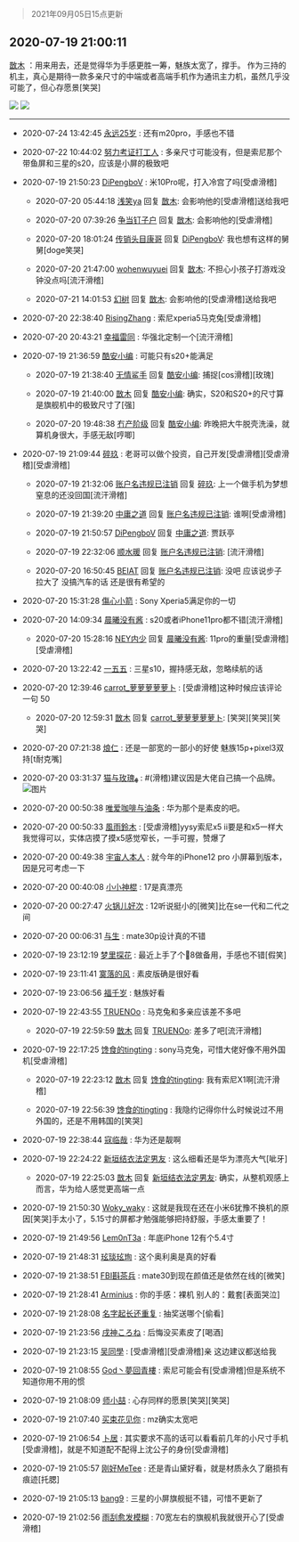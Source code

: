 > 2021年09月05日15点更新
<link rel="stylesheet" href="https://cdn.jsdelivr.net/gh/taotie6/sampleJSON@main/css/photo_show.css">


 ## 2020-07-19 21:00:11 

 [㪚木](https://www.coolapk.com/feed/20309131?shareKey=N2Q4MTcxOGVjYTJhNjEzMTc1NzY~) ：用来用去，还是觉得华为手感更胜一筹，魅族太宽了，撑手。
作为三持的机主，真心是期待一款多亲尺寸的中端或者高端手机作为通讯主力机，虽然几乎没可能了，但心存愿景[笑哭] 

<div class="album">
<img class="img-item" src="https://image.coolapk.com/feed/2020/0719/21/1081091_0b4a89bd_3604_5187@2494x3325.jpeg" />
<img class="img-item" src="https://image.coolapk.com/feed/2020/0719/21/1081091_d5976622_3604_5189@2494x3325.jpeg" />
</div>

 ------- 

- 2020-07-24 13:42:45 [永远25岁](uid=1690581) : 还有m20pro，手感也不错 

- 2020-07-22 10:44:02 [努力考证打工人](uid=1012180) : 多亲尺寸可能没有，但是索尼那个带鱼屏和三星的s20，应该是小屏的极致吧 

- 2020-07-19 21:50:23 [DiPengboV](uid=1023920) : 米10Pro呢，打入冷宫了吗[受虐滑稽] 

    - 2020-07-20 05:44:18 [浅笑ya](uid=674383) 回复 [㪚木](uid=1081091): 会影响他的[受虐滑稽]送给我吧 

    - 2020-07-20 07:39:26 [争当钉子户](uid=3112497) 回复 [㪚木](uid=1081091): 会影响他的[受虐滑稽] 

    - 2020-07-20 18:01:24 [传销头目康哥](uid=1438308) 回复 [DiPengboV](uid=1023920): 我也想有这样的舅舅[doge笑哭] 

    - 2020-07-20 21:47:00 [wohenwuyuei](uid=1096665) 回复 [㪚木](uid=1081091): 不担心小孩子打游戏没钟没点吗[流汗滑稽] 

    - 2020-07-21 14:01:53 [幻树](uid=1161182) 回复 [㪚木](uid=1081091): 会影响他的[受虐滑稽]送给我吧 

- 2020-07-20 22:38:40 [RisingZhang](uid=1604642) : 索尼xperia5马克兔[受虐滑稽] 

- 2020-07-20 20:43:21 [幸福雷同](uid=412050) : 华强北定制一个[流汗滑稽] 

- 2020-07-19 21:36:59 [酷安小编](uid=12202) : 可能只有s20+能满足 

    - 2020-07-19 21:38:40 [无情鲨手](uid=3314008) 回复 [酷安小编](uid=12202): 捕捉[cos滑稽][玫瑰] 

    - 2020-07-19 21:40:00 [㪚木](uid=1081091) 回复 [酷安小编](uid=12202): 确实，S20和S20+的尺寸算是旗舰机中的极致尺寸了[强] 

    - 2020-07-20 19:48:38 [冇产阶级](uid=594544) 回复 [酷安小编](uid=12202): 昨晚把大牛脱壳洗澡，就算机身很大，手感无敌[哼唧] 

- 2020-07-19 21:09:44 [碎玖](uid=3327523) : 老哥可以做个投资，自己开发[受虐滑稽][受虐滑稽][受虐滑稽] 

    - 2020-07-19 21:32:06 [账户名违规已注销](uid=1039732) 回复 [碎玖](uid=3327523): 上一个做手机为梦想窒息的还没回国[流汗滑稽] 

    - 2020-07-19 21:39:20 [中庸之道](uid=2894334) 回复 [账户名违规已注销](uid=1039732): 谁啊[受虐滑稽] 

    - 2020-07-19 21:50:57 [DiPengboV](uid=1023920) 回复 [中庸之道](uid=2894334): 贾跃亭 

    - 2020-07-19 22:32:06 [顺水暖](uid=2030768) 回复 [账户名违规已注销](uid=1039732): [流汗滑稽] 

    - 2020-07-20 16:50:45 [BEIAT](uid=1154906) 回复 [账户名违规已注销](uid=1039732): 没吧 应该说步子拉大了 没搞汽车的话 还是很有希望的 

- 2020-07-20 15:31:28 [傷心小箭](uid=1470282) : Sony Xperia5满足你的一切 

- 2020-07-20 14:09:34 [晨曦没有酱](uid=506483) : s20或者iPhone11pro都不错[流汗滑稽] 

    - 2020-07-20 15:28:16 [NEY内少](uid=1069464) 回复 [晨曦没有酱](uid=506483): 11pro的重量[受虐滑稽][受虐滑稽] 

- 2020-07-20 13:22:42 [一五五](uid=2082710) : 三星s10，握持感无敌，忽略续航的话 

- 2020-07-20 12:39:46 [carrot_萝萝萝萝萝卜](uid=2391502) : [受虐滑稽]这种时候应该评论一句
50 

    - 2020-07-20 12:59:31 [㪚木](uid=1081091) 回复 [carrot_萝萝萝萝萝卜](uid=2391502): [笑哭][笑哭][笑哭] 

- 2020-07-20 07:21:38 [烺仁](uid=2489352) : 还是一部宽的一部小的好使
魅族15p+pixel3双持[t耐克嘴] 

- 2020-07-20 03:31:37 [猫与玫瑰ﻬ](uid=1166111) : #(滑稽)建议因是大佬自己搞一个品牌。 ![图片](https://image.coolapk.com/feed/2020/0720/03/1166111_7095_9759@480x485.gif)

- 2020-07-20 00:50:38 [唯爱咖啡与油条](uid=2799079) : 华为那个是素皮的吧。 

- 2020-07-20 00:50:33 [風雨鈴木](uid=1560759) : [受虐滑稽]yysy索尼x5 ii要是和x5一样大我觉得可以，实体店摸了摸x5感觉窄长，一手可握，赞爆了 

- 2020-07-20 00:49:38 [宇宙人本人](uid=1597114) : 就今年的iPhone12 pro 小屏幕到版本，因是兄可考虑一下 

- 2020-07-20 00:40:08 [小小神棍](uid=688970) : 17是真漂亮 

- 2020-07-20 00:27:47 [火锅儿好次](uid=2242533) : 12听说挺小的[微笑]比在se一代和二代之间 

- 2020-07-20 00:06:31 [与生](uid=1848815) : mate30p设计真的不错 

- 2020-07-19 23:12:19 [梦里探花](uid=836750) : 最近上手了个🍎8做备用，手感也不错[假笑] 

- 2020-07-19 23:11:41 [寞落的风](uid=1868896) : 素皮版确是很好看 

- 2020-07-19 23:06:56 [福千岁](uid=1693242) : 魅族好看 

- 2020-07-19 22:43:55 [TRUENOo](uid=2899998) : 马克兔和多亲应该差不多吧 

    - 2020-07-19 22:59:59 [㪚木](uid=1081091) 回复 [TRUENOo](uid=2899998): 差多了吧[流汗滑稽] 

- 2020-07-19 22:17:25 [馋食的tingting](uid=1031786) : sony马克兔，可惜大佬好像不用外国机[受虐滑稽] 

    - 2020-07-19 22:23:12 [㪚木](uid=1081091) 回复 [馋食的tingting](uid=1031786): 我有索尼X1啊[流汗滑稽] 

    - 2020-07-19 22:56:39 [馋食的tingting](uid=1031786) : 我隐约记得你什么时候说过不用外国的，还是不用韩国的[笑哭] 

- 2020-07-19 22:38:44 [寇临哉](uid=3365514) : 华为还是靓啊 

- 2020-07-19 22:24:22 [新垣结衣法定男友](uid=1178500) : 这么细看还是华为漂亮大气[呲牙] 

    - 2020-07-19 22:25:03 [㪚木](uid=1081091) 回复 [新垣结衣法定男友](uid=1178500): 确实，从整机观感上而言，华为给人感觉更高端一点 

- 2020-07-19 21:50:30 [Woky_waky](uid=2446998) : 这就是我现在还在小米6犹豫不换机的原因[笑哭]手太小了，5.15寸的屏都才勉强能够把持舒服，手感太重要了！ 

- 2020-07-19 21:49:56 [Lem0nT3a](uid=2080845) : 年底iPhone 12有个5.4寸 

- 2020-07-19 21:48:31 [玹琰玹珣](uid=616244) : 这个奥利奥是真的好看 

- 2020-07-19 21:38:51 [FBI斟茶兵](uid=2990798) : mate30到现在颜值还是依然在线的[微笑] 

- 2020-07-19 21:28:41 [Arminius](uid=1185530) : 你的手感：裸机
别人的：戴套[表面哭泣] 

- 2020-07-19 21:28:08 [名字起长还重复](uid=485854) : 抽奖送哪个[偷看] 

- 2020-07-19 21:23:56 [戌神ころね](uid=1646658) : 后悔没买素皮了[喝酒] 

- 2020-07-19 21:23:15 [吴同學](uid=1320218) : [受虐滑稽][受虐滑稽]亲 这边建议都送给我 

- 2020-07-19 21:08:55 [God丶夢回青樓](uid=763708) : 索尼可能会有[受虐滑稽]但是系统不知道你用不用的惯 

- 2020-07-19 21:08:09 [师小喆](uid=1054955) : 心存同样的愿景[笑哭][笑哭] 

- 2020-07-19 21:07:40 [买束花见你](uid=3717339) : mz确实太宽吧 

- 2020-07-19 21:06:54 [卜居](uid=1126803) : 其实要求不高的话可以看看前几年的小尺寸手机[受虐滑稽]，就是不知道配不配得上沈公子的身份[受虐滑稽] 

- 2020-07-19 21:05:57 [刚好MeTee](uid=860189) : 还是青山黛好看，就是材质永久了磨损有痕迹[托腮] 

- 2020-07-19 21:05:13 [bang9](uid=2369098) : 三星的小屏旗舰挺不错，可惜不更新了 

- 2020-07-19 21:02:56 [雨刮愈发模糊](uid=994676) : 70宽左右的旗舰机我就很开心了[受虐滑稽] 

